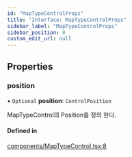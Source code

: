 ```yaml
---
id: "MapTypeControlProps"
title: "Interface: MapTypeControlProps"
sidebar_label: "MapTypeControlProps"
sidebar_position: 0
custom_edit_url: null
---
```


## Properties

### position

• `Optional` **position**: `ControlPosition`

MapTypeControl의 Position를 정의 한다.

#### Defined in

[components/MapTypeControl.tsx:8](https://github.com/JaeSeoKim/react-kakao-maps/blob/0abe091/src/components/MapTypeControl.tsx#L8)
